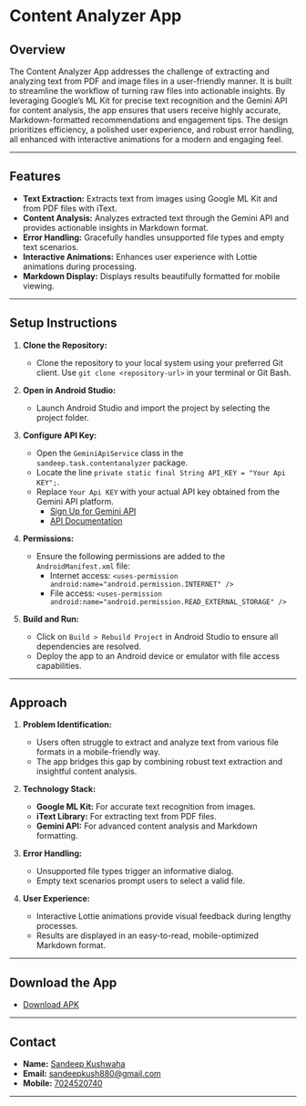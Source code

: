 # Content Analyzer App

## Overview
The Content Analyzer App addresses the challenge of extracting and analyzing text from PDF and image files in a user-friendly manner. It is built to streamline the workflow of turning raw files into actionable insights. By leveraging Google’s ML Kit for precise text recognition and the Gemini API for content analysis, the app ensures that users receive highly accurate, Markdown-formatted recommendations and engagement tips. The design prioritizes efficiency, a polished user experience, and robust error handling, all enhanced with interactive animations for a modern and engaging feel.

---

## Features
- **Text Extraction:** Extracts text from images using Google ML Kit and from PDF files with iText.
- **Content Analysis:** Analyzes extracted text through the Gemini API and provides actionable insights in Markdown format.
- **Error Handling:** Gracefully handles unsupported file types and empty text scenarios.
- **Interactive Animations:** Enhances user experience with Lottie animations during processing.
- **Markdown Display:** Displays results beautifully formatted for mobile viewing.

---

## Setup Instructions
1. **Clone the Repository:**
   - Clone the repository to your local system using your preferred Git client. Use `git clone <repository-url>` in your terminal or Git Bash.

2. **Open in Android Studio:**
   - Launch Android Studio and import the project by selecting the project folder.

3. **Configure API Key:**
   - Open the `GeminiApiService` class in the `sandeep.task.contentanalyzer` package.
   - Locate the line `private static final String API_KEY = "Your Api KEY";`.
   - Replace `Your Api KEY` with your actual API key obtained from the Gemini API platform.
     - [Sign Up for Gemini API](https://gemini-api.example.com/signup)
     - [API Documentation](https://gemini-api.example.com/docs)

4. **Permissions:**
   - Ensure the following permissions are added to the `AndroidManifest.xml` file:
     - Internet access: `<uses-permission android:name="android.permission.INTERNET" />`
     - File access: `<uses-permission android:name="android.permission.READ_EXTERNAL_STORAGE" />`

5. **Build and Run:**
   - Click on `Build > Rebuild Project` in Android Studio to ensure all dependencies are resolved.
   - Deploy the app to an Android device or emulator with file access capabilities.

---

## Approach
1. **Problem Identification:**
   - Users often struggle to extract and analyze text from various file formats in a mobile-friendly way.
   - The app bridges this gap by combining robust text extraction and insightful content analysis.

2. **Technology Stack:**
   - **Google ML Kit:** For accurate text recognition from images.
   - **iText Library:** For extracting text from PDF files.
   - **Gemini API:** For advanced content analysis and Markdown formatting.

3. **Error Handling:**
   - Unsupported file types trigger an informative dialog.
   - Empty text scenarios prompt users to select a valid file.

4. **User Experience:**
   - Interactive Lottie animations provide visual feedback during lengthy processes.
   - Results are displayed in an easy-to-read, mobile-optimized Markdown format.

---

## Download the App
- [Download APK](https://drive.google.com/file/d/1pcN9i8FPVtO-cgMCZv8p2DHoeawfb9iB/view?usp=sharing)

---

## Contact
- **Name:** [Sandeep Kushwaha](mailto:sandeepkush880@gmail.com)
- **Email:** [sandeepkush880@gmail.com](mailto:sandeepkush880@gmail.com)
- **Mobile:** [7024520740](tel:+917024520740)

---

